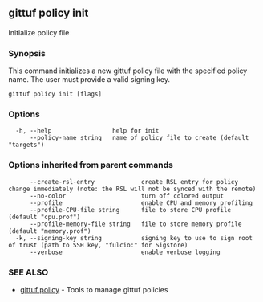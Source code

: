 ## gittuf policy init

Initialize policy file

### Synopsis

This command initializes a new gittuf policy file with the specified policy name. The user must provide a valid signing key.

```
gittuf policy init [flags]
```

### Options

```
  -h, --help                 help for init
      --policy-name string   name of policy file to create (default "targets")
```

### Options inherited from parent commands

```
      --create-rsl-entry             create RSL entry for policy change immediately (note: the RSL will not be synced with the remote)
      --no-color                     turn off colored output
      --profile                      enable CPU and memory profiling
      --profile-CPU-file string      file to store CPU profile (default "cpu.prof")
      --profile-memory-file string   file to store memory profile (default "memory.prof")
  -k, --signing-key string           signing key to use to sign root of trust (path to SSH key, "fulcio:" for Sigstore)
      --verbose                      enable verbose logging
```

### SEE ALSO

* [gittuf policy](gittuf_policy.md)	 - Tools to manage gittuf policies

